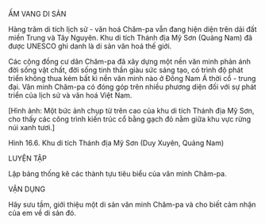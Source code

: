 ẤM VANG DI SẢN

Hàng trăm di tích lịch sử - văn hoá Chăm-pa vẫn đang hiện diện trên dải đất miền Trung và Tây Nguyên. Khu di tích Thánh địa Mỹ Sơn (Quảng Nam) đã được UNESCO ghi danh là di sản văn hoá thế giới.

Các cộng đồng cư dân Chăm-pa đã xây dựng một nền văn minh phản ánh đời sống vật chất, đời sống tinh thần giàu sức sáng tạo, có trình độ phát triển không thua kém bất kì nền văn minh nào ở Đông Nam Á thời cổ - trung đại. Văn minh Chăm-pa có đóng góp trên nhiều phương diện đối với sự phát triển của lịch sử và văn hoá Việt Nam.

[Hình ảnh: Một bức ảnh chụp từ trên cao của khu di tích Thánh địa Mỹ Sơn, cho thấy các công trình kiến trúc cổ bằng gạch đỏ nằm giữa khu vực rừng núi xanh tươi.]

Hình 16.6. Khu di tích Thánh địa Mỹ Sơn (Duy Xuyên, Quảng Nam)

LUYỆN TẬP

Lập bảng thống kê các thành tựu tiêu biểu của văn minh Chăm-pa.

VẬN DỤNG

Hãy sưu tầm, giới thiệu một di sản văn minh Chăm-pa và cho biết cảm nhận của em về di sản đó.